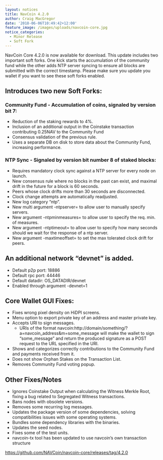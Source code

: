 ```yaml
---
layout: notices
title: NavCoin 4.2.0
author: Craig MacGregor
date: '2018-06-06T10:49:42+12:00'
feature_image: /images/uploads/navcoin-core.jpg
notice_categories:
  - Minor Release
  - Soft Fork
---
```

NavCoin Core 4.2.0 is now available for download. This  update includes two important soft forks. One kick starts the accumulation of the community fund while the other adds NTP server syncing to ensure all blocks are submitted with the correct timestamp. Please make sure you update you wallet if you want to see these soft forks enabled. 
<!--more-->

## Introduces two new Soft Forks:

### Community Fund - Accumulation of coins, signaled by version bit 7:

* Reduction of the staking rewards to 4%.
* Inclusion of an additional output in the Coinstake transaction contributing 0.25NAV to the Community Fund
* Consensus validation of the previous rule.
* Uses a separate DB on disk to store data about the Community Fund, increasing performance.

### NTP Sync - Signaled by version bit number 8 of staked blocks:

* Requires mandatory clock sync against a NTP server for every node on launch.
* New consensus rule where no blocks in the past can exist, and maximal drift in the future for a block is 60 seconds.
* Peers whose clock drifts more than 30 seconds are disconnected.
* Clock change attempts are automatically readjusted.
* New log category “ntp”.
* New multi argument -ntpserver= to allow user to manually specify servers.
* New argument -ntpminmeasures= to allow user to specify the req. min. of measures.
* New argument -ntptimeout= to allow user to specify how many seconds should we wait for the response of a ntp server.
* New argument -maxtimeoffset= to set the max tolerated clock drift for peers.

## An additional network “devnet” is added.

* Default p2p port: 18886
* Default rpc port: 44446
* Default datadir: OS_DATADIR/devnet
* Enabled through argument -devnet=1

## Core Wallet GUI Fixes:

* Fixes wrong pixel density on HiDPI screens.
* Menu option to export private key of an address and master private key.
* Accepts URI to sign messages.
  * URIs of the format navcoin:http://domain/something/?a=navcoin_address&m=some_message will make the wallet to sign “some_message” and return the produced signature as a POST request to the URL specified in the URI.
* Shows and categorizes correctly contributions to the Community Fund and payments received from it.
* Does not show Orphan Stakes on the Transaction List.
* Removes Community Fund voting popup.

## Other Fixes/Notes

* Ignores Coinstake Output when calculating the Witness Merkle Root, fixing a bug related to Segregated Witness transactions.
* Bans nodes with obsolete versions.
* Removes some recurring log messages.
* Updates the package version of some dependencies, solving compatibilities issues with some operating systems.
* Bundles some dependency libraries with the binaries.
* Updates the seed nodes.
* Fixes some of the test units.
* navcoin-tx tool has been updated to use navcoin’s own transaction structure

<https://github.com/NAVCoin/navcoin-core/releases/tag/4.2.0>
